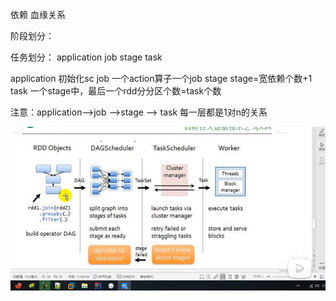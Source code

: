 

依赖  血缘关系

阶段划分：



任务划分：
application job stage  task

application 初始化sc
job 一个action算子一个job
stage stage=宽依赖个数+1
task 一个stage中，最后一个rdd分分区个数=task个数

注意：application-->job -->stage --> task 每一层都是1对n的关系

![img.png](img.png)

